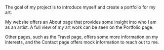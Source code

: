 The goal of my project is to introduce myself and create a portfolio for my art.

My website offers an About page that provides some insight into who I am as an artist. A full view of my art work can be seen on the Portfolio page.

Other pages, such as the Travel page, offers some more information on my interests, and the Contact page offers mock information to reach out to me.